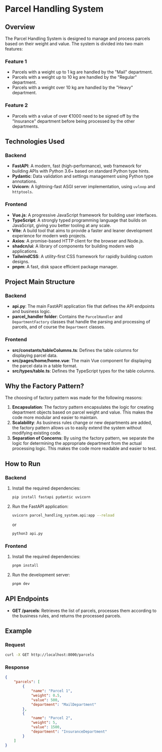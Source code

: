 # Parcel Handling System

## Overview

The Parcel Handling System is designed to manage and process parcels based on their weight and value. The system is divided into two main features:

### Feature 1
- Parcels with a weight up to 1 kg are handled by the "Mail" department.
- Parcels with a weight up to 10 kg are handled by the "Regular" department.
- Parcels with a weight over 10 kg are handled by the "Heavy" department.

### Feature 2
- Parcels with a value of over €1000 need to be signed off by the "Insurance" department before being processed by the other departments.

## Technologies Used

### Backend
- **FastAPI**: A modern, fast (high-performance), web framework for building APIs with Python 3.6+ based on standard Python type hints.
- **Pydantic**: Data validation and settings management using Python type annotations.
- **Uvicorn**: A lightning-fast ASGI server implementation, using `uvloop` and `httptools`.

### Frontend
- **Vue.js**: A progressive JavaScript framework for building user interfaces.
- **TypeScript**: A strongly typed programming language that builds on JavaScript, giving you better tooling at any scale.
- **Vite**: A build tool that aims to provide a faster and leaner development experience for modern web projects.
- **Axios**: A promise-based HTTP client for the browser and Node.js.
- **shadcn/ui**: A library of components for building modern web applications.
- **TailwindCSS**: A utility-first CSS framework for rapidly building custom designs.
- **pnpm**: A fast, disk space efficient package manager.

## Project Main Structure

### Backend
- **api.py**: The main FastAPI application file that defines the API endpoints and business logic.
- **parcel_handler folder**: Contains the `ParcelHandler` and `DepartmentFactory` classes that handle the parsing and processing of parcels, and of course the `Department` classes.

### Frontend
- **src/constants/tableColumns.ts**: Defines the table columns for displaying parcel data.
- **src/pages/home/home.vue**: The main Vue component for displaying the parcel data in a table format.
- **src/types/table.ts**: Defines the TypeScript types for the table columns.

## Why the Factory Pattern?

The choosing of factory pattern was made for the following reasons:
1. **Encapsulation**: The factory pattern encapsulates the logic for creating department objects based on parcel weight and value. This makes the code more modular and easier to maintain.
2. **Scalability**: As business rules change or new departments are added, the factory pattern allows us to easily extend the system without modifying existing code.
3. **Separation of Concerns**: By using the factory pattern, we separate the logic for determining the appropriate department from the actual processing logic. This makes the code more readable and easier to test.

## How to Run

### Backend
1. Install the required dependencies:
   ```bash
   pip install fastapi pydantic uvicorn
   ```
2. Run the FastAPI application:
   ```bash
   uvicorn parcel_handling_system.api:app --reload
   ``` 
   or
   ```bash
   python3 api.py
   ```

### Frontend
1. Install the required dependencies:
   ```bash
   pnpm install
   ```
2. Run the development server:
   ```bash
   pnpm dev
   ```

## API Endpoints

- **GET /parcels**: Retrieves the list of parcels, processes them according to the business rules, and returns the processed parcels.

## Example

### Request
```bash
curl -X GET http://localhost:8000/parcels
```

### Response
```json
{
    "parcels": [
        {
            "name": "Parcel 1",
            "weight": 0.5,
            "value": 500,
            "department": "MailDepartment"
        },
        {
            "name": "Parcel 2",
            "weight": 5,
            "value": 1500,
            "department": "InsuranceDepartment"
        }
    ]
}
```
